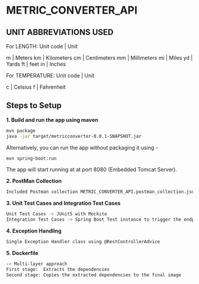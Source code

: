 # METRIC_CONVERTER_API

## UNIT ABBREVIATIONS USED

For LENGTH:
Unit code | Unit

m | Meters km | Kilometers cm | Centimeters mm | Millimeters mi | Miles yd | Yards ft | feet in | Inches

For TEMPERATURE:
Unit code | Unit

c | Celsius f | Fahrenheit

## Steps to Setup

**1. Build and run the app using maven**

```bash
mvn package
java -jar target/metricconverter-0.0.1-SNAPSHOT.jar

```

Alternatively, you can run the app without packaging it using -

```bash
mvn spring-boot:run
```

The app will start running at at port 8080 (Embedded Tomcat Server).

**2. PostMan Collection**

```bash
Included Postman collection METRIC_CONVERTER_API.postman_collection.json can be imported into Postman for testing purposes
```
**3. Unit Test Cases and Integration Test Cases**

```bash
Unit Test Cases -> JUnit5 with Mockito
Integration Test Cases -> Spring Boot Test instance to trigger the endpoints
```
**4. Exception Handling**

```bash
Single Exception Handler class using @RestControllerAdvice
```
**5. Dockerfile**

```bash
-> Multi-layer approach
First stage:  Extracts the dependencies
Second stage: Copies the extracted dependencies to the final image

